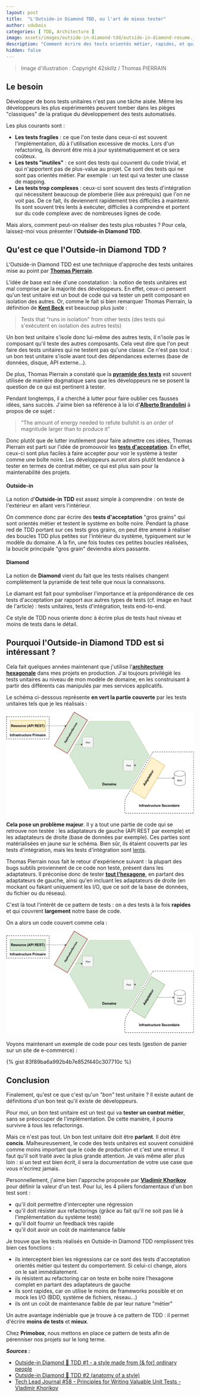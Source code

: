 ```yaml
---
layout: post
title:  "L'Outside-in Diamond TDD, ou l'art de mieux tester"
author: vdubois
categories: [ TDD, Architecture ]
image: assets/images/outside-in-diamond-tdd/outside-in-diamond-resume.jpg
description: "Comment écrire des tests orientés métier, rapides, et qui vont couvrir le plus de code possible dans votre hexagone."
hidden: false
---
```


> Image d'illustration : Copyright 42skillz / Thomas PIERRAIN

## Le besoin

Développer de bons tests unitaires n'est pas une tâche aisée. Même les développeurs les plus expérimentés peuvent tomber dans les pièges "classiques" de la pratique du développement des tests automatisés.

Les plus courants sont :
* **Les tests fragiles** : ce que l'on teste dans ceux-ci est souvent l'implémentation, dû à l'utilisation excessive de mocks. Lors d'un refactoring, ils devront être mis à jour systématiquement et ce sera coûteux.
* **Les tests "inutiles"** : ce sont des tests qui couvrent du code trivial, et qui n'apportent pas de plus-value au projet. Ce sont des tests qui ne sont pas orientés métier. Par exemple : un test qui va tester une classe de mapping.
* **Les tests trop complexes** : ceux-ci sont souvent des tests d'intégration qui nécessitent beaucoup de plomberie (liée aux prérequis) que l'on ne voit pas. De ce fait, ils deviennent rapidement très difficiles à maintenir. Ils sont souvent très lents à exécuter, difficiles à comprendre et portent sur du code complexe avec de nombreuses lignes de code.

Mais alors, comment peut-on réaliser des tests plus robustes ? Pour cela, laissez-moi vous présenter l'**Outside-in Diamond TDD**.

## Qu'est ce que l'Outside-in Diamond TDD ?

L'Outside-in Diamond TDD est une technique d'approche des tests unitaires mise au point par [**Thomas Pierrain**](http://tpierrain.blogspot.com/).

L'idée de base est née d'une constatation : la notion de tests unitaires est mal comprise par la majorité des développeurs. En effet, ceux-ci pensent qu'un test unitaire est un bout de code qui va tester un petit composant en isolation des autres. Or, comme le fait si bien remarquer Thomas Pierrain, la définition de [**Kent Beck**](https://fr.wikipedia.org/wiki/Kent_Beck) est beaucoup plus juste :

> Tests that “runs in isolation” from other tests (des tests qui s'exécutent en isolation des autres tests)

Un bon test unitaire s'isole donc lui-même des autres tests, il n'isole pas le composant qu'il teste des autres composants. Cela veut dire que l'on peut faire des tests unitaires qui ne testent pas qu'une classe. Ce n'est pas tout : un bon test unitaire s'isole avant tout des dépendances externes (base de données, disque, API externe...).

De plus, Thomas Pierrain a constaté que la [**pyramide des tests**](https://martinfowler.com/bliki/TestPyramid.html) est souvent utilisée de manière dogmatique sans que les développeurs ne se posent la question de ce qui est pertinent à tester.

Pendant longtemps, il a cherché à lutter pour faire oublier ces fausses idées, sans succès. J'aime bien sa référence à la loi d'[**Alberto Brandolini**](https://fr.wikipedia.org/wiki/Loi_de_Brandolini) à propos de ce sujet :

> “The amount of energy needed to refute bullshit is an order of magnitude larger than to produce it”

Donc plutôt que de lutter inutilement pour faire admettre ces idées, Thomas Pierrain est parti sur l'idée de promouvoir les [**tests d'acceptation**](https://fr.wikipedia.org/wiki/Test_d%27acceptation). En effet, ceux-ci sont plus faciles à faire accepter pour voir le système à tester comme une boîte noire. Les développeurs auront alors plutôt tendance à tester en termes de contrat métier, ce qui est plus sain pour la maintenabilité des projets.

#### Outside-in

La notion d'**Outside-in TDD** est assez simple à comprendre : on teste de l'extérieur en allant vers l'intérieur. 

On commence donc par écrire des **tests d'acceptation** "gros grains" qui sont orientés métier et testent le système en boîte noire. Pendant la phase red de TDD portant sur ces tests gros grains, on peut être amené à réaliser des boucles TDD plus petites sur l'intérieur du système, typiquement sur le modèle du domaine. A la fin, une fois toutes ces petites boucles réalisées, la boucle principale "gros grain" deviendra alors passante.


#### Diamond

La notion de **Diamond** vient du fait que les tests réalisés changent complètement la pyramide de test telle que nous la connaissons.

Le diamant est fait pour symboliser l'importance et la prépondérance de ces tests d'acceptation par rapport aux autres types de tests (cf. image en haut de l'article) : tests unitaires, tests d'intégration, tests end-to-end.

Ce style de TDD nous oriente donc à écrire plus de tests haut niveau et moins de tests dans le détail.

## Pourquoi l'Outside-in Diamond TDD est si intéressant ?

Cela fait quelques années maintenant que j'utilise l'[**architecture hexagonale**](https://fr.wikipedia.org/wiki/Architecture_hexagonale_(logiciel)) dans mes projets en production. J'ai toujours privilégié les tests unitaires au niveau de mon modèle de domaine, en les construisant à partir des différents cas manipulés par mes services applicatifs.

Le schéma ci-dessous représente **en vert la partie couverte** par les tests unitaires tels que je les réalisais :

![](../assets/images/outside-in-diamond-tdd/old-hexagon-tests.png)

**Cela pose un problème majeur**. Il y a tout une partie de code qui se retrouve non testée : les adaptateurs de gauche (API REST par exemple) et les adaptateurs de droite (base de données par exemple). Ces parties sont matérialisées en jaune sur le schéma. Bien sûr, ils étaient couverts par les tests d'intégration, mais les tests d'intégration sont <u>lents</u>.

Thomas Pierrain nous fait le retour d'expérience suivant : la plupart des bugs subtils proviennent de ce code non testé, présent dans les adaptateurs. Il préconise donc de tester **<u>tout l'hexagone</u>**, en partant des adaptateurs de gauche, ainsi qu'en incluant les adaptateurs de droite (en mockant ou fakant uniquement les I/O, que ce soit de la base de données, du fichier ou du réseau).

C'est là tout l'intérêt de ce pattern de tests : on a des tests à la fois **rapides** et qui couvrent **largement** notre base de code.

On a alors un code couvert comme cela :

![](../assets/images/outside-in-diamond-tdd/new-hexagon-tests.png)

Voyons maintenant un exemple de code pour ces tests (gestion de panier sur un site de e-commerce) :

{% gist 83f89ba6a992b4b7e852f440c307710c %}

## Conclusion

Finalement, qu'est ce que c'est qu'un _"bon"_ test unitaire ? Il existe autant de définitions d'un bon test qu'il existe de développeurs.

Pour moi, un bon test unitaire est un test qui va **tester un contrat métier**, sans se préoccuper de l'implémentation. De cette manière, il pourra survivre à tous les refactorings.

Mais ce n'est pas tout. Un bon test unitaire doit être **parlant**. Il doit être **concis**. Malheureusement, le code des tests unitaires est souvent considéré comme moins important que le code de production et c'est une erreur. Il faut qu'il soit traité avec la plus grande attention. Je vais même aller plus loin : si un test est bien écrit, il sera la documentation de votre use case que vous n'écrirez jamais.

Personnellement, j'aime bien l'approche proposée par [**Vladimir Khorikov**](https://techleadjournal.dev/episodes/58/) pour définir la valeur d'un test. Pour lui, les 4 piliers fondamentaux d'un bon test sont :

* qu'il doit permettre d'intercepter une régression
* qu'il doit résister aux refactorings (grâce au fait qu'il ne soit pas lié à l'implémentation du système testé)
* qu'il doit fournir un feedback très rapide
* qu'il doit avoir un coût de maintenance faible

Je trouve que les tests réalisés en Outside-in Diamond TDD remplissent très bien ces fonctions :

* ils interceptent bien les régressions car ce sont des tests d'acceptation orientés métier qui testent du comportement. Si celui-ci change, alors on le sait immédiatement.
* ils résistent au refactoring car on teste en boîte noire l'hexagone complet en partant des adaptateurs de gauche
* ils sont rapides, car on utilise le moins de frameworks possible et on mock les I/O (BDD, système de fichiers, réseau...)
* ils ont un coût de maintenance faible de par leur nature "métier"

Un autre avantage indéniable que je trouve à ce pattern de TDD : il permet d'écrire **moins de tests** et **mieux**.

Chez **Primobox**, nous mettons en place ce pattern de tests afin de pérenniser nos projets sur le long terme.

**_Sources :_**
* [Outside-in Diamond 🔷 TDD #1 - a style made from (& for) ordinary people](http://tpierrain.blogspot.com/2021/03/outside-in-diamond-tdd-1-style-made.html)
* [Outside-in Diamond 🔷 TDD #2 (anatomy of a style)](http://tpierrain.blogspot.com/2021/03/outside-in-diamond-tdd-2-anatomy-of.html)
* [Tech Lead Journal #58 - Principles for Writing Valuable Unit Tests - Vladimir Khorikov](https://techleadjournal.dev/episodes/58/)